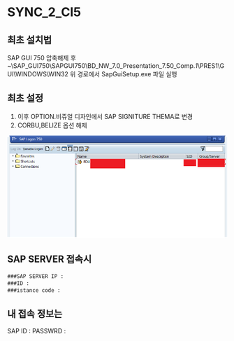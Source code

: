 # SYNC_2_Cl5

## 최초 설치법

SAP GUI 750 압축해제 후
~\SAP_GUI750\SAPGUI750\BD_NW_7.0_Presentation_7.50_Comp._1_\PRES1\GUI\WINDOWS\WIN32
위 경로에서 SapGuiSetup.exe 파일 실행

## 최초 설정
1. 이후 OPTION.비쥬얼 디자인에서 SAP SIGNITURE THEMA로 변경
2. CORBU,BELIZE 옵션 해제

![server_접속](./class_note/screenShot/week1/SPA_GUI_SERVER.png)

## SAP SERVER 접속시
    ###SAP SERVER IP : 
    ###ID : 
    ###istance code : 

## 내 접속 정보는
SAP ID : 
PASSWRD :
